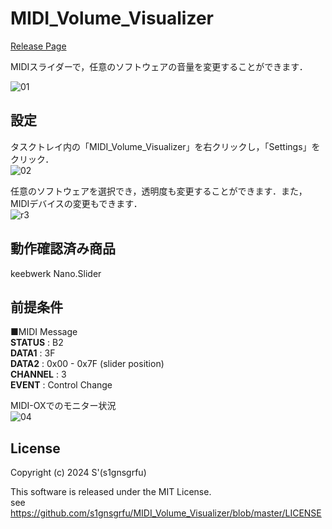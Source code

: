 # MIDI_Volume_Visualizer 
[Release Page](https://github.com/s1gnsgrfu/MIDI_Volume_Visualizer/releases)

MIDIスライダーで，任意のソフトウェアの音量を変更することができます．
  
![01](https://github.com/s1gnsgrfu/MIDI_Volume_Visualizer/assets/52664734/b48a6a18-fc01-46f9-9bd6-39e91facbc03)

## 設定
タスクトレイ内の「MIDI_Volume_Visualizer」を右クリックし，「Settings」をクリック．  
![02](https://github.com/s1gnsgrfu/MIDI_Volume_Visualizer/assets/52664734/30fc1acc-4d75-4b5e-a9c7-de2bda8bb294)
  
任意のソフトウェアを選択でき，透明度も変更することができます．また，MIDIデバイスの変更もできます．  
![r3](https://github.com/s1gnsgrfu/MIDI_Volume_Visualizer/assets/52664734/1161658b-a2a7-4597-a6fd-0a4ccb0c5979)


## 動作確認済み商品
keebwerk Nano.Slider

## 前提条件
■MIDI Message  
__STATUS__ : B2  
__DATA1__ : 3F  
__DATA2__ : 0x00 - 0x7F (slider position)  
__CHANNEL__ : 3  
__EVENT__ : Control Change  
  
MIDI-OXでのモニター状況  
![04](https://github.com/s1gnsgrfu/MIDI_Volume_Visualizer/assets/52664734/36643b47-7538-430a-bc4e-752545efdc98)

## License
Copyright (c) 2024 S'(s1gnsgrfu)  

This software is released under the MIT License.  
see https://github.com/s1gnsgrfu/MIDI_Volume_Visualizer/blob/master/LICENSE
